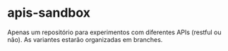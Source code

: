 # apis-sandbox
Apenas um repositório para experimentos com diferentes APIs (restful ou não). As variantes estarão organizadas em branches.
